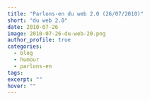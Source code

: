 ```yaml
---
title: "Parlons-en du web 2.0 (26/07/2010)"
short: "du web 2.0"
date: 2010-07-26
image: 2010-07-26-du-web-20.png
author_profile: true
categories:
  - blog
  - humour
  - parlons-en
tags:
excerpt: ""
hover: ""
---
```

